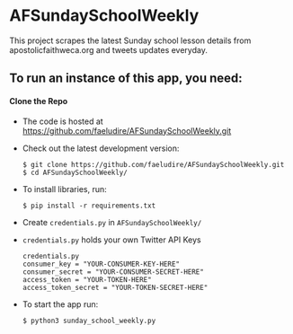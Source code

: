 # AFSundaySchoolWeekly

This project scrapes the latest Sunday school lesson details from apostolicfaithweca.org and tweets updates everyday.

## To run an instance of this app, you need:


#### Clone the Repo
- The code is hosted at https://github.com/faeludire/AFSundaySchoolWeekly.git
- Check out the latest development version:
    ```
    $ git clone https://github.com/faeludire/AFSundaySchoolWeekly.git
    $ cd AFSundaySchoolWeekly/
    ```

- To install libraries, run:

    ```
    $ pip install -r requirements.txt
    ```
- Create `credentials.py` in `AFSundaySchoolWeekly/`
- `credentials.py` holds your own Twitter API Keys

    ```
    credentials.py
    consumer_key = "YOUR-CONSUMER-KEY-HERE"
    consumer_secret = "YOUR-CONSUMER-SECRET-HERE"
    access_token = "YOUR-TOKEN-HERE"
    access_token_secret = "YOUR-TOKEN-SECRET-HERE"
    ```

- To start the app run:

    ```
    $ python3 sunday_school_weekly.py
    ```